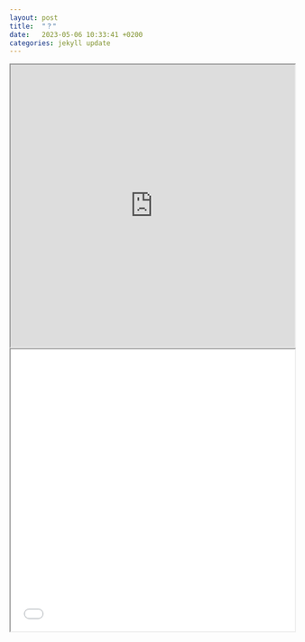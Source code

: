 ```yaml
---
layout: post
title:  "？"
date:   2023-05-06 10:33:41 +0200
categories: jekyll update
---
```


<!-- <img src="https://raw.githubusercontent.com/RuoxiSpace/RuoxiSpace.github.io/main/image/below_head.jpg" alt="Image" style="display:block;margin:auto;" /> -->

<iframe src="https://github.com/RuoxiSpace/html_pics/blob/490287e3773a93ee956fb3f1f24d98081d93a501/cp_map.html" width="100%" height="500"></iframe>

<iframe src="/cp_map.html" width="100%" height="500"></iframe>

<!-- <iframe src="https://drive.google.com/file/d/198yro1kC8PhVz73gySchxvUVd5sMGDZ2/preview" width="100%" height="500"></iframe>
 -->
